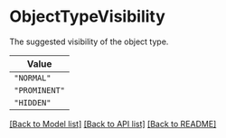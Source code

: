# ObjectTypeVisibility

The suggested visibility of the object type.

| **Value** |
| --------- |
| `"NORMAL"` |
| `"PROMINENT"` |
| `"HIDDEN"` |


[[Back to Model list]](../../README.md#documentation-for-models) [[Back to API list]](../../README.md#documentation-for-api-endpoints) [[Back to README]](../../README.md)
